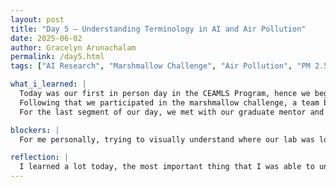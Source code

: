 ```yaml
---
layout: post
title: "Day 5 – Understanding Terminology in AI and Air Pollution"
date: 2025-06-02
author: Gracelyn Arunachalam
permalink: /day5.html
tags: ["AI Research", "Marshmallow Challenge", "Air Pollution", "PM 2.5", "Aerosol", "Research Project"]

what_i_learned: |
  Today was our first in person day in the CEAMLS Program, hence we began with some introductions and then moved on to understanding what AI research truly is. For the short session we had with the director of the program, I was able to understand that the issue we have with AI is that it produces non-deterministic results, which limits our ability to generalize or directly find correlations. Furthermore, she emphasized on the fact that in order to model things with AI, we need a well defined Research Question. I also learned that in order to ensure predictable results from an AI model, I need to train it with large sets of data, such that when I test it on unseen data, it is able to form a new relation and produce desirable results. 
  Following that we participated in the marshmallow challenge, a team building and collaboration activity. In this activity, I learned how communicaiton and accepting your peers opinions really mattered. We had to construct the tallest structure in the room using spagetti and tape that could hold up a marshmallow. We ensured that we considered and thoughtully executed each of our ideas.
  For the last segment of our day, we met with our graduate mentor and discussed the main terminologies in our project, such as Aerosol concentrations, PM 2.5 etc. We also had a brief overview of what our project was going to look like. From this session I learned that our aim in this project is to come up with an AI model that can predict Air Pollution levels based on satellite data in urban areas.

blockers: |
  For me personally, trying to visually understand where our lab was located was a little bit hard. It is about a 10 minute walk from the Business building, but I still have a hard time figuring out how to get there by walk.

reflection: |
  I learned a lot today, the most important thing that I was able to understand today was our project plan and outline. I also was able to meet my peers in person during our ice breaker activity, and that made it easier for us to discuss our ideas on the project and to share information about each other. With the knowledge I gained today about our project, I look forward to learning more about our topic on Air Pollution and how AI can help predict it.
---
```

